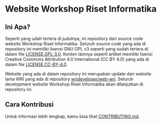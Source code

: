 # Website Workshop Riset Informatika

## Ini Apa?

Seperti yang udah tertera di judulnya, ini repository dari source code website Workshop Riset Informatika. Seluruh source code yang ada di repository ini memiliki lisensi GNU GPL v3 seperti yang sudah tertera di dalam file [LICENSE.GPL-3.0](./LICENSE.GPL-3.0). Konten lainnya seperti artikel memiliki lisensi Creative Commons Attribution 4.0 International (CC BY 4.0) yang ada di dalam file [LICENSE.CC-BY-4.0](./LICENSE.CC-BY-4.0).

Website yang ada di dalam repository ini merupakan update dari website lama WRI yang ada di repository [wrideveloper/web-wri](https://github.com/wrideveloper/web-wri). Seluruh development website Workshop Riset Informatika akan dilanjutkan di repository ini.

## Cara Kontribusi

Untuk informasi lebih lengkap, kamu bisa lihat [CONTRIBUTING.md](./CONTRIBUTING.md).
